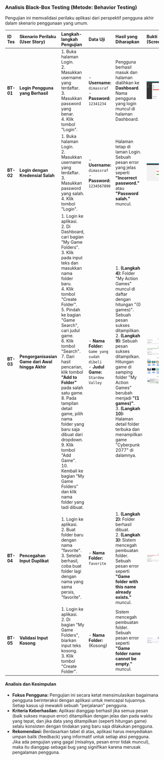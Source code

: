 ### Analisis Black-Box Testing (Metode: Behavior Testing)

Pengujian ini memvalidasi perilaku aplikasi dari perspektif pengguna akhir dalam skenario penggunaan yang umum.

| ID Tes | Skenario Perilaku (User Story) | Langkah-langkah Pengujian | Data Uji | Hasil yang Diharapkan | Bukti (Screenshot) |
| :--- | :--- | :--- | :--- | :--- | :--- |
| **BT-01** | **Login Pengguna yang Berhasil** | 1. Buka halaman Login.<br>2. Masukkan username yang terdaftar.<br>3. Masukkan password yang benar.<br>4. Klik tombol "Login". | - **Username:** `dimassraf`<br>- **Password:** `12341234` | Pengguna berhasil masuk dan halaman dialihkan ke **Dashboard**. Nama pengguna yang login muncul di halaman Dashboard. | ![bt1](./bt1.png) |
| **BT-02** | **Login dengan Kredensial Salah** | 1. Buka halaman Login.<br>2. Masukkan username yang terdaftar.<br>3. Masukkan password yang salah.<br>4. Klik tombol "Login". | - **Username:** `dimassraf`<br>- **Password:** `1234567890` | Halaman tetap di laman Login. Sebuah pesan error yang jelas seperti **"Incorrect password."** atau **"Password salah."** muncul. | ![bt2](./bt2.png) |
| **BT-03** | **Pengorganisasian Game dari Awal hingga Akhir** | 1. Login ke aplikasi.<br>2. Di Dashboard, cari bagian "My Game Folders".<br>3. Klik pada input teks dan masukkan nama folder baru.<br>4. Klik tombol "Create Folder".<br>5. Pindah ke bagian "Game Search", cari judul game.<br>6. Klik tombol "Search".<br>7. Dari hasil pencarian, klik tombol **"Add to Folder"** pada salah satu game.<br>8. Pada tampilan detail game, pilih nama folder yang baru saja dibuat dari dropdown.<br>9. Klik tombol "Add Game".<br>10. Kembali ke bagian "My Game Folders" dan klik nama folder yang tadi dibuat. | - **Nama Folder:** `Game yang sudah dibeli`<br>- **Judul Game:** `Stardew Valley` | 1. **(Langkah 4):** Folder "My Action Games" muncul di daftar dengan hitungan "(0 games)". Sebuah pesan sukses ditampilkan.<br>2. **(Langkah 9):** Sebuah pesan sukses ditampilkan. Hitungan game di samping folder "My Action Games" berubah menjadi **"(1 games)"**.<br>3. **(Langkah 10):** Halaman detail folder terbuka dan menampilkan game "Cyberpunk 2077" di dalamnya. | ![bt3-1](./bt3-1.png) <br> ![bt3-2](./bt3-2.png) <br> ![bt3-3](./bt3-3.png) <br> ![bt3-4](./bt3-4.png)|
| **BT-04** | **Pencegahan Input Duplikat** | 1. Login ke aplikasi.<br>2. Buat folder baru dengan nama "favorite".<br>3. Setelah berhasil, coba buat folder lagi dengan nama yang sama persis, "favorite". | - **Nama Folder:** `favorite` | 1. **(Langkah 2):** Folder berhasil dibuat.<br>2. **(Langkah 3):** Sistem mencegah pembuatan folder. Sebuah pesan error seperti **"Game folder with this name already exists."** muncul. | ![bt4](./bt4.png) |
| **BT-05** | **Validasi Input Kosong** | 1. Login ke aplikasi.<br>2. Di bagian "My Game Folders", biarkan input teks kosong.<br>3. Klik tombol "Create Folder". | - **Nama Folder:** (Kosong) | Sistem mencegah pembuatan folder. Sebuah pesan error seperti **"Game folder name cannot be empty."** muncul. | ![bt5](./bt5.png) |

#### Analisis dan Kesimpulan

* **Fokus Pengguna:** Pengujian ini secara ketat mensimulasikan bagaimana pengguna berinteraksi dengan aplikasi untuk mencapai tujuannya. Setiap kasus uji mewakili sebuah "perjalanan" pengguna.
* **Kriteria Keberhasilan:** Aplikasi dianggap berhasil jika semua pesan (baik sukses maupun error) ditampilkan dengan jelas dan pada waktu yang tepat, dan jika data yang ditampilkan (seperti hitungan game) selalu konsisten dengan tindakan yang baru saja dilakukan pengguna.
* **Rekomendasi:** Berdasarkan tabel di atas, aplikasi harus menyediakan umpan balik (feedback) yang informatif untuk setiap aksi pengguna. Jika ada pengujian yang gagal (misalnya, pesan error tidak muncul), maka itu dianggap sebagai bug yang signifikan karena merusak pengalaman pengguna.